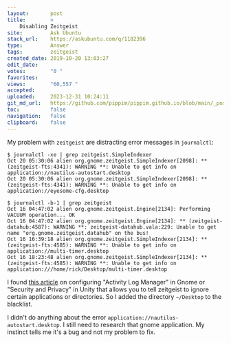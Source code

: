 ```yaml
---
layout:       post
title:        >
    Disabling Zeitgeist
site:         Ask Ubuntu
stack_url:    https://askubuntu.com/q/1182396
type:         Answer
tags:         zeitgeist
created_date: 2019-10-20 13:03:27
edit_date:    
votes:        "0 "
favorites:    
views:        "60,557 "
accepted:     
uploaded:     2023-12-31 10:24:11
git_md_url:   https://github.com/pippim/pippim.github.io/blob/main/_posts/2019/2019-10-20-Disabling-Zeitgeist.md
toc:          false
navigation:   false
clipboard:    false
---
```


My problem with `zeitgeist` are distracting error messages in `journalctl`:

``` 
$ journalctl -xe | grep zeitgeist.SimpleIndexer
Oct 20 05:30:06 alien org.gnome.zeitgeist.SimpleIndexer[2098]: ** (zeitgeist-fts:4341): WARNING **: Unable to get info on application://nautilus-autostart.desktop
Oct 20 05:30:06 alien org.gnome.zeitgeist.SimpleIndexer[2098]: ** (zeitgeist-fts:4341): WARNING **: Unable to get info on application://eyesome-cfg.desktop

$ journalctl -b-1 | grep zeitgeist
Oct 16 04:47:02 alien org.gnome.zeitgeist.Engine[2134]: Performing VACUUM operation... OK
Oct 16 04:47:02 alien org.gnome.zeitgeist.Engine[2134]: ** (zeitgeist-datahub:4587): WARNING **: zeitgeist-datahub.vala:229: Unable to get name "org.gnome.zeitgeist.datahub" on the bus!
Oct 16 16:39:18 alien org.gnome.zeitgeist.SimpleIndexer[2134]: ** (zeitgeist-fts:4585): WARNING **: Unable to get info on application://multi-timer.desktop
Oct 16 18:23:48 alien org.gnome.zeitgeist.SimpleIndexer[2134]: ** (zeitgeist-fts:4585): WARNING **: Unable to get info on application:///home/rick/Desktop/multi-timer.desktop
```

I found [this article][1] on configuring "Activity Log Manager" in Gnome or "Security and Privacy" in Unity that allows you to tell zeitgeist to ignore certain applications or directories. So I added the directory `~/Desktop` to the blacklist.

I didn't do anything about the error `application://nautilus-autostart.desktop`. I still need to research that gnome application. My instinct tells me it's a bug and not my problem to fix.


  [1]: https://smallbusiness.chron.com/use-zeitgeist-ubuntu-48292.html
